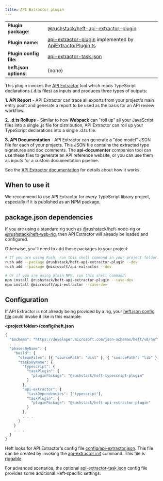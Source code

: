 ```yaml
---
title: API Extractor plugin
---
```


<!-- prettier-ignore-start -->
|     |     |
| --- | --- |
| **Plugin package:** | [@rushstack/heft-api-extractor-plugin](https://github.com/microsoft/rushstack/blob/main/heft-plugins/heft-api-extractor-plugin) |
| **Plugin name:** | [api-extractor-plugin](https://github.com/microsoft/rushstack/blob/main/heft-plugins/heft-api-extractor-plugin/heft-plugin.json) implemented by [ApiExtractorPlugin.ts](https://github.com/microsoft/rushstack/blob/main/heft-plugins/heft-api-extractor-plugin/src/ApiExtractorPlugin.ts) |
| **Plugin config file:** | [api-extractor-task.json](../configs/api-extractor-task_json.md) |
| **heft.json options:** | (none) |
<!-- prettier-ignore-end -->

This plugin invokes the [API Extractor](@api-extractor/) tool which reads TypeScript declarations (.d.ts files)
as inputs and produces three types of outputs:

**1. API Report** - API Extractor can trace all exports from your project's main entry point and generate
a report to be used as the basis for an API review workflow.

**2. .d.ts Rollups** - Similar to how **Webpack** can "roll up" all your JavaScript files into a single .js file
for distribution, API Extractor can roll up your TypeScript declarations into a single .d.ts file.

**3. API Documentation** - API Extractor can generate a "doc model" JSON file for each of your projects. This
JSON file contains the extracted type signatures and doc comments. The **api-documenter** companion tool
can use these files to generate an API reference website, or you can use them as inputs for a custom documentation
pipeline.

See the [API Extractor documentation](@api-extractor/pages/overview/intro/) for details about how it works.

## When to use it

We recommend to use API Extractor for every TypeScript library project, especially if it is published as an NPM package.

## package.json dependencies

If you are using a standard rig such as [@rushstack/heft-node-rig](https://github.com/microsoft/rushstack/tree/main/rigs/heft-node-rig)
or [@rushstack/heft-web-rig](https://github.com/microsoft/rushstack/tree/main/rigs/heft-web-rig), then API Extractor
will already be loaded and configured.

Otherwise, you'll need to add these packages to your project:

```bash
# If you are using Rush, run this shell command in your project folder:
rush add --package @rushstack/heft-api-extractor-plugin --dev
rush add --package @microsoft/api-extractor --dev

# Or if you are using plain NPM, run this shell command:
npm install @rushstack/heft-api-extractor-plugin --save-dev
npm install @microsoft/api-extractor --save-dev
```

## Configuration

If API Extractor is not already being provided by a rig, your [heft.json config file](../configs/heft_json.md) could invoke it
like in this example:

**&lt;project folder&gt;/config/heft.json**

```js
{
  "$schema": "https://developer.microsoft.com/json-schemas/heft/v0/heft.schema.json",
  . . .
  "phasesByName": {
    "build": {
      "cleanFiles": [{ "sourcePath": "dist" }, { "sourcePath": "lib" }, { "sourcePath": "lib-commonjs" }],
      "tasksByName": {
        "typescript": {
          "taskPlugin": {
            "pluginPackage": "@rushstack/heft-typescript-plugin"
          }
        },
        "api-extractor": {
          "taskDependencies": ["typescript"],
          "taskPlugin": {
            "pluginPackage": "@rushstack/heft-api-extractor-plugin"
          }
        },
        . . .
      }
    }
    . . .
  }
}
```

Heft looks for API Extractor's config file [config/api-extractor.json](@api-extractor/pages/configs/api-extractor_json/). This file can be created by invoking the [api-extractor init](@api-extractor/pages/commands/api-extractor_init/) command. This file is [riggable](../intro/rig_packages.md).

For advanced scenarios, the optional [api-extractor-task.json](../configs/api-extractor-task_json.md) config file provides some additional Heft-specific settings.
